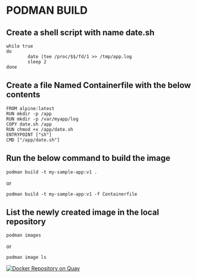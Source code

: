 # PODMAN BUILD

## Create a shell script with name date.sh
```
while true
do
        date |tee /proc/$$/fd/1 >> /tmp/app.log
        sleep 2
done
```
## Create a file Named Containerfile with the below contents
```
FROM alpine:latest
RUN mkdir -p /app
RUN mkdir -p /var/myapp/log
COPY date.sh /app
RUN chmod +x /app/date.sh
ENTRYPOINT ["sh"]
CMD ["/app/date.sh"]
```
## Run the below command to build the image
```
podman build -t my-sample-app:v1 .
```
or
```
podman build -t my-sample-app:v1 -f Containerfile
```
## List the newly created image in the local repository
```
podman images 
```
or
```
podman image ls 
```

[![Docker Repository on Quay](https://quay.io/repository/rebontadeb/training/my-sample-app/status "Docker Repository on Quay")](https://quay.io/repository/rebontadeb/training/my-sample-app)
